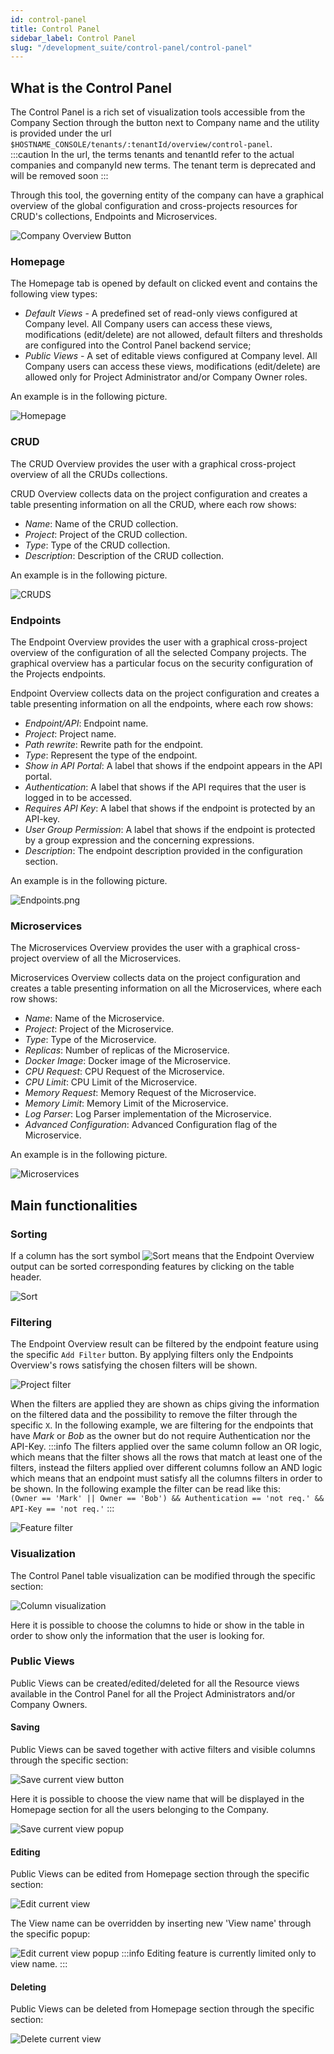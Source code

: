 ```yaml
---
id: control-panel
title: Control Panel
sidebar_label: Control Panel
slug: "/development_suite/control-panel/control-panel"
---
```

## What is the Control Panel

The Control Panel is a rich set of visualization tools accessible from the Company Section through the button next to Company name and the utility is provided under the url `$HOSTNAME_CONSOLE/tenants/:tenantId/overview/control-panel`.  
:::caution
In the url, the terms tenants and tenantId refer to the actual companies and companyId new terms. The tenant term is deprecated and will be removed soon
:::

Through this tool, the governing entity of the company can have a graphical overview of the global configuration and cross-projects resources for CRUD's collections, Endpoints and Microservices.

![Company Overview Button](img/go-to-company-overview.png)
### Homepage

The Homepage tab is opened by default on clicked event and contains the following view types:
* *Default Views* - A predefined set of read-only views configured at Company level. All Company users can access these views, modifications (edit/delete) are not allowed, default filters and thresholds are configured into the Control Panel backend service;
* *Public Views* - A set of editable views configured at Company level. All Company users can access these views, modifications (edit/delete) are allowed only for Project Administrator and/or Company Owner roles.

An example is in the following picture.

![Homepage](img/homepage.png)
### CRUD

The CRUD Overview provides the user with a graphical cross-project overview of all the CRUDs collections.

CRUD Overview collects data on the project configuration and creates a table presenting information on all the CRUD, where each row shows:
* *Name*: Name of the CRUD collection.
* *Project*: Project of the CRUD collection.
* *Type*: Type of the CRUD collection.
* *Description*: Description of the CRUD collection.

An example is in the following picture.

![CRUDS](img/all-crud.png)

### Endpoints

The Endpoint Overview provides the user with a graphical cross-project overview of the configuration of all the selected Company projects. The graphical overview has a particular focus on the security configuration of the Projects endpoints.  

Endpoint Overview collects data on the project configuration and creates a table presenting information on all the endpoints, where each row shows:
* *Endpoint/API*: Endpoint name.
* *Project*: Project name.
* *Path rewrite*: Rewrite path for the endpoint.
* *Type*: Represent the type of the endpoint.
* *Show in API Portal*: A label that shows if the endpoint appears in the API portal.
* *Authentication*: A label that shows if the API requires that the user is logged in to be accessed.
* *Requires API Key*: A label that shows if the endpoint is protected by an API-key.
* *User Group Permission*: A label that shows if the endpoint is protected by a group expression and the concerning expressions.
* *Description*: The endpoint description provided in the configuration section.  

An example is in the following picture.

![Endpoints.png](img/endpoints.png)

### Microservices

The Microservices Overview provides the user with a graphical cross-project overview of all the Microservices.

Microservices Overview collects data on the project configuration and creates a table presenting information on all the Microservices, where each row shows:
* *Name*: Name of the Microservice.
* *Project*: Project of the Microservice.
* *Type*: Type of the Microservice.
* *Replicas*: Number of replicas of the Microservice.
* *Docker Image*: Docker image of the Microservice.
* *CPU Request*: CPU Request of the Microservice.
* *CPU Limit*: CPU Limit of the Microservice.
* *Memory Request*: Memory Request of the Microservice.
* *Memory Limit*: Memory Limit of the Microservice.
* *Log Parser*: Log Parser implementation of the Microservice.
* *Advanced Configuration*: Advanced Configuration flag of the Microservice.

An example is in the following picture.

![Microservices](img/microservices.png)

## Main functionalities

### Sorting

If a column has the sort symbol ![Sort](img/sort-symbol.png) means that the Endpoint Overview output can be sorted corresponding features by clicking on the table header.

![Sort](img/sort.png)

### Filtering

The Endpoint Overview result can be filtered by the endpoint feature using the specific `Add Filter` button. By applying filters only the Endpoints Overview's rows satisfying the chosen filters will be shown.

![Project filter](img/filter-popup.png)  

When the filters are applied they are shown as chips giving the information on the filtered data and the possibility to remove the filter through the specific `X`. In the following example, we are filtering for the endpoints that have *Mark* or *Bob* as the owner but do not require Authentication nor the API-Key. 
:::info
The filters applied over the same column follow an OR logic, which means that the filter shows all the rows that match at least one of the filters, instead the filters applied over different columns follow an AND logic which means that an endpoint must satisfy all the columns filters in order to be shown. In the following example the filter can be read like this:   
`(Owner == 'Mark' || Owner == 'Bob') && Authentication == 'not req.' && API-Key == 'not req.'`
:::

![Feature filter](img/filter-chips.png)  

### Visualization

The Control Panel table visualization can be modified through the specific section:

![Column visualization](img/column-visualization.png)  

Here it is possible to choose the columns to hide or show in the table in order to show only the information that the user is looking for.   

### Public Views

Public Views can be created/edited/deleted for all the Resource views available in the Control Panel for all the Project Administrators and/or Company Owners.

#### Saving

Public Views can be saved together with active filters and visible columns through the specific section:

![Save current view button](img/save-current-view-button.png)

Here it is possible to choose the view name that will be displayed in the Homepage section for all the users belonging to the Company.

![Save current view popup](img/save-current-view-popup.png)

#### Editing

Public Views can be edited from Homepage section through the specific section:

![Edit current view](img/edit-view.png)

The View name can be overridden by inserting new 'View name' through the specific popup:

![Edit current view popup](img/edit-view-popup.png)
:::info
Editing feature is currently limited only to view name.
:::

#### Deleting

Public Views can be deleted from Homepage section through the specific section:

![Delete current view](img/delete-view.png)

